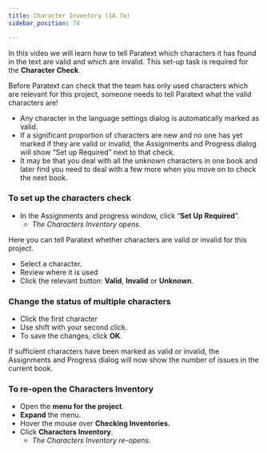 ```yaml
---
title: Character Inventory (1A.7a)
sidebar_position: 74

---
```






In this video we will learn how to tell Paratext which characters it has found in the text are valid and which are invalid. This set-up task is required for the **Character Check**.


Before Paratext can check that the team has only used characters which are relevant for this project, someone needs to tell Paratext what the valid characters are!

- Any character in the language settings dialog is automatically marked as valid.
- If a significant proportion of characters are new and no one has yet marked if they are valid or invalid, the Assignments and Progress dialog will show “Set up Required” next to that check.
- It may be that you deal with all the unknown characters in one book and later find you need to deal with a few more when you move on to check the next book.

### To set up the characters check

- In the Assignments and progress window, click “**Set Up Required**”.
	- _The Characters Inventory opens_.

Here you can tell Paratext whether characters are valid or invalid for this project.

- Select a character.
- Review where it is used
- Click the relevant button: **Valid**, **Invalid** or **Unknown**.

### Change the status of multiple characters

- Click the first character
- Use shift with your second click.
- To save the changes, click **OK**.

If sufficient characters have been marked as valid or invalid, the Assignments and Progress dialog will now show the number of issues in the current book.


### To re-open the Characters Inventory

- Open the **menu for the project**.
- **Expand** the menu.
- Hover the mouse over **Checking Inventories.**
- Click **Characters Inventory**.
	- _The Characters Inventory re-opens_.
